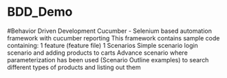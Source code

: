 # BDD_Demo
#Behavior Driven Development Cucumber - Selenium based automation framework with cucumber reporting
This framework contains sample code containing:
1 feature (feature file)
1 Scenarios
Simple scenario login scenario and adding products to carts
Advance scenario where parameterization has been used (Scenario Outline examples) to search different types of products and listing out them
